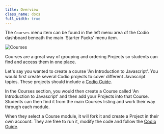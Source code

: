```yaml
---
title: Overview
class_name: docs
full_width: true
---
```


The `Courses` menu item can be found in the left menu area of the Codio dashboard beneath the main 'Starter Packs' menu item.

![Courses](/img/docs/courses.png)

Courses are a great way of grouping and ordering Projects so students can find and access them in one place.

Let's say you wanted to create a course 'An Introduction to Javascript'. You would first create several Codio projects to cover different Javascript topics. These projects should include a [Codio Guide](/docs/dashboard/courses/guides/).

In the Courses section, you would then create a Course called 'An Introduction to Javascript' and then add your Projects into that Course. Students can then find it from the main Courses listing and work their way through each module.

When they select a Course module, it will fork it and create a Project in their own account. They are free to run it, modify the code and follow the [Codio Guide](/docs/dashboard/courses/guides/).



